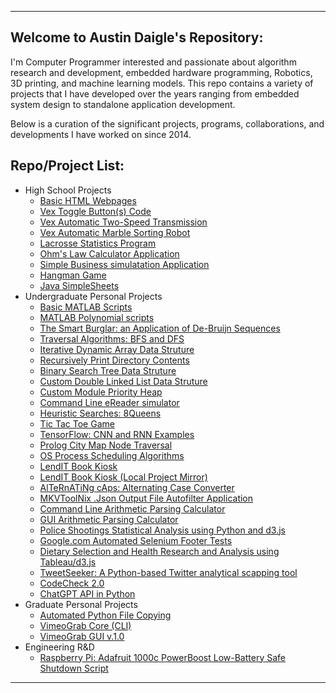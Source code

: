 * * *

## Welcome to Austin Daigle's Repository:
I'm Computer Programmer interested and passionate about algorithm research and development, embedded hardware programming, Robotics, 3D printing, and machine learning models. This repo contains a variety of projects that I have developed over the years ranging from embedded system design to standalone application development.

Below is a curation of the significant projects, programs, collaborations, and developments I have worked on since 2014.


## Repo/Project List:

*   High School Projects
    *   [Basic HTML Webpages](https://github.com/Austin-Daigle/Basic-HTML5-Webpages)   
    *   [Vex Toggle Button(s) Code](https://github.com/Austin-Daigle/Vex-Toggle-Button-Code/tree/main)
    *   [Vex Automatic Two-Speed Transmission](https://github.com/Austin-Daigle/Vex-Automatic-Two-Speed-Transmission)
    *   [Vex Automatic Marble Sorting Robot](https://github.com/Austin-Daigle/Vex-Automatic-Marble-Sorting-Robot)
    *   [Lacrosse Statistics Program](https://github.com/Austin-Daigle/Java-Lacrosse-Statistics-Program/blob/main/README.md)
    *   [Ohm's Law Calculator Application](https://github.com/Austin-Daigle/Ohm-s-Law-Calculator-v1.0)
    *   [Simple Business simulatation Application](https://github.com/Austin-Daigle/Simple-Business-simulator-Application/blob/main/README.md)
    *   [Hangman Game](https://github.com/Austin-Daigle/Hangman-Game/blob/main/README.md)
    *   [Java SimpleSheets](https://github.com/Austin-Daigle/Java-SimpleSheet-Application)
*   Undergraduate Personal Projects
    *   [Basic MATLAB Scripts](https://github.com/Austin-Daigle/MATLAB-Scripts)
    *   [MATLAB Polynomial scripts](https://github.com/Austin-Daigle/MATLAB-Polynomial-Scripts)
    *   [The Smart Burglar: an Application of De-Bruijn Sequences](https://github.com/Austin-Daigle/The-Smart-Burglar---an-application-of-de-Bruijn-sequences)
    *   [Traversal Algorithms: BFS and DFS](https://github.com/Austin-Daigle/Traversal-Algorithms-BFS-DFS)
    *   [Iterative Dynamic Array Data Struture](https://github.com/Austin-Daigle/Iterative-Dynamic-Array-Data-Struture)
    *   [Recursively Print Directory Contents](https://github.com/Austin-Daigle/recursively-print-directory-contents)
    *   [Binary Search Tree Data Struture](https://github.com/Austin-Daigle/Binary-Search-Tree-Data-Struture/blob/main/README.md)
    *   [Custom Double Linked List Data Struture](https://github.com/Austin-Daigle/Custom-Double-Linked-List-Data-Struture/blob/main/README.md)
    *   [Custom Module Priority Heap](https://github.com/Austin-Daigle/Custom-Module-Priority-Heap/blob/main/README.md)
    *   [Command Line eReader simulator](https://github.com/Austin-Daigle/Java-command-line-eReader-simulator)
    *   [Heuristic Searches: 8Queens](https://github.com/Austin-Daigle/8Queens)
    *   [Tic Tac Toe Game](https://github.com/Austin-Daigle/Tic-Tac-Toe-Game)
    *   [TensorFlow: CNN and RNN Examples](https://github.com/Austin-Daigle/TensorFlow-CNN-and-RNN)
    *   [Prolog City Map Node Traversal](https://github.com/Austin-Daigle/Prolog-Node-Traversal/blob/main/README.md)
    *   [OS Process Scheduling Algorithms](https://github.com/Austin-Daigle/Process-Scheduling-Algorithms)
    *   [LendIT Book Kiosk](https://github.com/dellius-alexander/LendIT_Book_Kiosk)
    *   [LendIT Book Kiosk (Local Project Mirror)](https://github.com/Austin-Daigle/LendIT_Book_Kiosk_Mirror)
    *   [AlTeRnATiNg cAps: Alternating Case Converter](https://github.com/Austin-Daigle/Alternating-Text-Converter/blob/main/README.md)
    *   [MKVToolNix .Json Output File Autofilter Application](https://github.com/Austin-Daigle/MKVToolNix-Json-Output-File-Autofilter/tree/main)
    *   [Command Line Arithmetic Parsing Calculator](https://github.com/Austin-Daigle/Command_Line_Arithmetic-Parsing-Calculator)
    *   [GUI Arithmetic Parsing Calculator](https://github.com/Austin-Daigle/Arithmetic-Parsing-Calculator-Application/blob/main/README.md)
    *   [Police Shootings Statistical Analysis using Python and d3.js](https://github.com/Austin-Daigle/firstD3Chart)
    *   [Google.com Automated Selenium Footer Tests](https://github.com/Austin-Daigle/googleSeleniumFootersTest)
    *   [Dietary Selection and Health Research and Analysis using Tableau/d3.js](https://github.com/Austin-Daigle/DietarySelectionsAndHealthResearch)
    *   [TweetSeeker: A Python-based Twitter analytical scapping tool](https://github.com/Austin-Daigle/TweetSeeker)
    *   [CodeCheck 2.0](https://github.com/Austin-Daigle/CodeCheck-2.0-Python-Research)
    *   [ChatGPT API in Python](https://github.com/Austin-Daigle/ChatGPTAPI/tree/main)
*   Graduate Personal Projects
    *   [Automated Python File Copying](https://github.com/Austin-Daigle/PythonAutoFileCopyingScript)
    *   [VimeoGrab Core (CLI)](https://github.com/Austin-Daigle/VimeoGrabber-CLI-1.0)
    *   [VimeoGrab GUI v.1.0](https://github.com/Austin-Daigle/VimeoGrabber-GUI-1.0)
*   Engineering R&D
    *   [Raspberry Pi: Adafruit 1000c PowerBoost Low-Battery Safe Shutdown Script](https://github.com/Austin-Daigle/Raspberry-Pi-PowerBoost-1000c-Safe-Shutdown-Script/blob/main/README.md)


* * *
